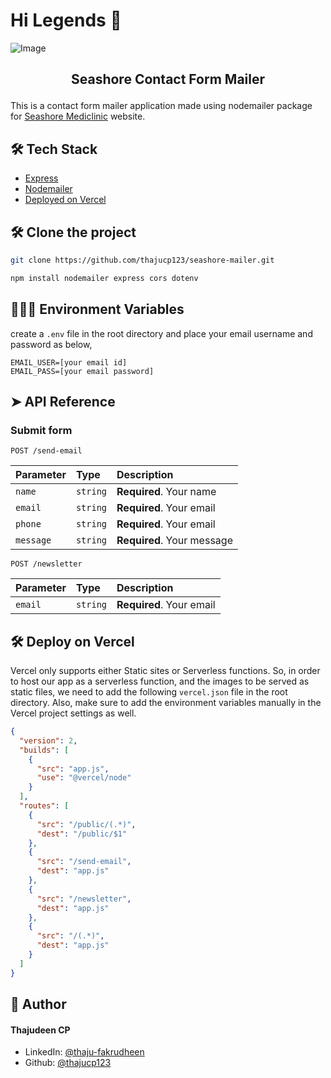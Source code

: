 # Hi Legends 👋

![Image](https://seashore-mailer.vercel.app/images/seashore.png)

## <p align="center">Seashore Contact Form Mailer</p>
  
This is a contact form mailer application made using nodemailer package for [Seashore Mediclinic](https://www.seashoremediclinic.com) website.

## 🛠️ Tech Stack

- [Express](https://expressjs.com/)
- [Nodemailer](https://nodemailer.com/)
- [Deployed on Vercel](https://vercel.com/)   

## 🛠️ Clone the project  

```bash
git clone https://github.com/thajucp123/seashore-mailer.git
```

```bash
npm install nodemailer express cors dotenv
```

## 🧑🏻‍💻 Environment Variables

create a `.env` file in the root directory and place your email username and password as below,

```env
EMAIL_USER=[your email id]
EMAIL_PASS=[your email password]
```

## ➤ API Reference

### Submit form

```http
POST /send-email
```

| Parameter | Type     | Description                |
| :-------- | :------- | :------------------------- |
| `name`   | `string` | **Required**. Your name    |
| `email`  | `string` | **Required**. Your email   |
| `phone`  | `string` | **Required**. Your email   |
| `message`| `string` | **Required**. Your message |

```http
POST /newsletter
```

| Parameter | Type     | Description                |
| :-------- | :------- | :------------------------- |
| `email`  | `string` | **Required**. Your email   |

## 🛠️ Deploy on Vercel  

Vercel only supports either Static sites or Serverless functions. So, in order to host our app as a serverless function, and the images to be served as static files, we need to add the following ```vercel.json``` file in the root directory. Also, make sure to add the environment variables manually in the Vercel project settings as well.

```json
{
  "version": 2,
  "builds": [
    {
      "src": "app.js",
      "use": "@vercel/node"
    }
  ],
  "routes": [
    {
      "src": "/public/(.*)",
      "dest": "/public/$1"
    },
    {
      "src": "/send-email",
      "dest": "app.js"
    },
    {
      "src": "/newsletter",
      "dest": "app.js"
    },
    {
      "src": "/(.*)",
      "dest": "app.js"
    }
  ]
}
```

## 🙇 Author

#### Thajudeen CP

- LinkedIn: [@thaju-fakrudheen](https://www.linkedin.com/in/thaju-fakrudheen/)
- Github: [@thajucp123](https://github.com/thajucp123)